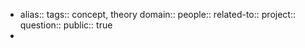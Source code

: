 - alias::
  tags:: concept, theory
  domain::
  people::
  related-to::
  project::
  question::
  public:: true
-